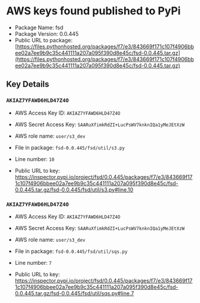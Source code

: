 # AWS keys found published to PyPi

* Package Name: fsd
* Package Version: 0.0.445
* Public URL to package: [https://files.pythonhosted.org/packages/f7/e3/843669f171c107f4906bbee02a7ee9b9c35c441111a207a095f390d8e45c/fsd-0.0.445.tar.gz](https://files.pythonhosted.org/packages/f7/e3/843669f171c107f4906bbee02a7ee9b9c35c441111a207a095f390d8e45c/fsd-0.0.445.tar.gz)

## Key Details

### `AKIAZ7YFAWD6HLD47Z4O`

* AWS Access Key ID: `AKIAZ7YFAWD6HLD47Z4O`
* AWS Secret Access Key: `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` 
* AWS role name: `user/s3_dev`
* File in package: `fsd-0.0.445/fsd/util/s3.py`
* Line number: `10`

* Public URL to key: https://inspector.pypi.io/project/fsd/0.0.445/packages/f7/e3/843669f171c107f4906bbee02a7ee9b9c35c441111a207a095f390d8e45c/fsd-0.0.445.tar.gz/fsd-0.0.445/fsd/util/s3.py#line.10



### `AKIAZ7YFAWD6HLD47Z4O`

* AWS Access Key ID: `AKIAZ7YFAWD6HLD47Z4O`
* AWS Secret Access Key: `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` 
* AWS role name: `user/s3_dev`
* File in package: `fsd-0.0.445/fsd/util/sqs.py`
* Line number: `7`

* Public URL to key: https://inspector.pypi.io/project/fsd/0.0.445/packages/f7/e3/843669f171c107f4906bbee02a7ee9b9c35c441111a207a095f390d8e45c/fsd-0.0.445.tar.gz/fsd-0.0.445/fsd/util/sqs.py#line.7


